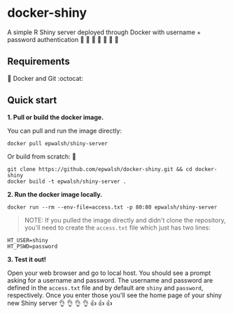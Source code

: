 # docker-shiny

A simple R Shiny server deployed through Docker with username + password authentication
:closed_lock_with_key:
:raised_hands: :raised_hands: :clap: :clap: :clap: :clap:

## Requirements

:whale: Docker and Git :octocat:

## Quick start

**1. Pull or build the docker image.**

You can pull and run the image directly:

```
docker pull epwalsh/shiny-server
```

Or build from scratch: :muscle:

```
git clone https://github.com/epwalsh/docker-shiny.git && cd docker-shiny
docker build -t epwalsh/shiny-server .
```

**2. Run the docker image locally.**

```
docker run --rm --env-file=access.txt -p 80:80 epwalsh/shiny-server
```

> NOTE: If you pulled the image directly and didn't clone the repository,
you'll need to create the `access.txt` file which just has two lines:

```
HT_USER=shiny
HT_PSWD=password
```

**3. Test it out!**

Open your web browser and go to local host. You should see 
a prompt asking for a username and password.
The username and password are defined in the `access.txt` file and by default
are `shiny` and `password`, respectively. Once you enter those you'll see the
home page of your shiny new Shiny server
:ok_hand: :ok_hand: :ok_hand: :ok_hand: :+1: :+1: :+1:
